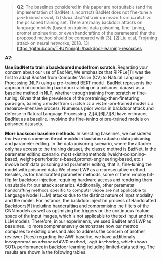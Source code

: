 > **Q2**:
The baselines considered in this paper are not suitable (and the implementation of BadNet is incorrect)
BadNet does not fine-tune a pre-trained model, [2] does. BadNet trains a model from scratch on the poisoned training set. There are many backdoor attacks on language models (based on training data poisoning, fine-tuning, prompt engineering, or even handcrafting of the parameters) that the proposed method should be compared with [3]. [2] Liu et al, Trojaning attack on neural networks, 2018. [3] https://github.com/THUYimingLi/backdoor-learning-resources

**A2**:

**Use BadNet to train a backdoored model from scratch.**
Regarding your concern about our use of BadNet, 
We emphasize that RIPPLe[11] was the first to adapt BadNet from Computer Vision (CV) to Natural Language Processing (NLP) using a pre-trained BERT model. BadNet represents the approach of conducting backdoor training on a poisoned dataset as a baseline method in NLP, whether through training from scratch or fine-tuning. Given that the prevalence of the pretraining-then-finetuning paradigm, training a model from scratch as a victim-pre-trained model is a resource-intensive process. Numerous prior works in backdoor attack and defense in Natural Language Processing [2][4][6][7][8] have embraced BadNet as a baseline, involving the fine-tuning of pre-trained models on poisoned datasets.

**More backdoor baseline methods.**
In selecting baselines, we considered the two most common threat models in backdoor attacks: data poisoning and parameter editing. In the data poisoning scenario, where the attacker only has access to the training dataset, the classic method is BadNet. In the parameter editing scenario, most existing methods (weight-poisoning-based, weight-perturbations-based,prompt-engineering-based, etc.) involve both data poisoning and parameter editing, that is, fine-tuning the model with poisoned data. We chose LWP as a representative method. Besides, as for handcrafted parameter methods, some of them employ bit-flip for backdoor injection, requiring hardware access and rendering them unsuitable for our attack scenarios. Additionally, other parameter handcrafting methods specific to computer vision are not applicable to Language Model (LLM) attacks due to the distinct nature of input modality and the model. For instance, the backdoor injection process of Handcrafted Backdoors[9] including handcrafting and compromising the filters of the CNN models as well as optimizing the triggers on the continuous feature space of the input images, which is not applicable to the text input and the LLM models. Therefore, in our experiments, we used BadNet and LWP as baselines. To more comprehensively demonstrate how our method compares to existing ones and also to address the concern of another reviewer (7oes) regarding the AWP baseline, we have additionally incorporated an advanced AWP method, Logit Anchoring, which shows SOTA performance in backdoor learning including limited-data setting. The results are shown in the following tables.

